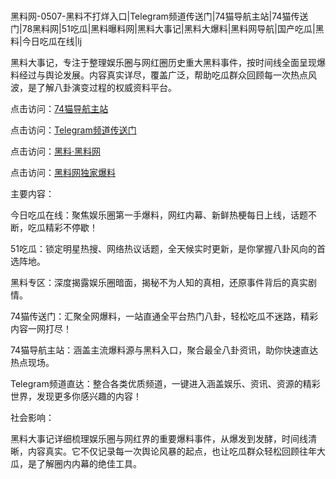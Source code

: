#
黑料网-0507-黑料不打烊入口|Telegram频道传送门|74猫导航主站|74猫传送门|78黑料网|51吃瓜|黑料曝料网|黑料大事记|黑料大爆料|黑料网导航|国产吃瓜|黑料|今日吃瓜在线|lj

黑料大事记，专注于整理娱乐圈与网红圈历史重大黑料事件，按时间线全面呈现爆料经过与舆论发展。内容真实详尽，覆盖广泛，帮助吃瓜群众回顾每一次热点风波，是了解八卦演变过程的权威资料平台。


点击访问：<a href="https://74mao.com/">74猫导航主站</a>

点击访问：<a href="https://74mao.com/">Telegram频道传送门</a>

点击访问：<a href="https://qfwfg.pages.dev/">黑料·黑料网</a>

点击访问：<a href="https://haef.pages.dev/">黑料网独家爆料</a>


主要内容：

今日吃瓜在线：聚焦娱乐圈第一手爆料，网红内幕、新鲜热梗每日上线，话题不断，吃瓜精彩不停歇！

51吃瓜：锁定明星热搜、网络热议话题，全天候实时更新，是你掌握八卦风向的首选阵地。

黑料专区：深度揭露娱乐圈暗面，揭秘不为人知的真相，还原事件背后的真实剧情。

74猫传送门：汇聚全网爆料，一站直通全平台热门八卦，轻松吃瓜不迷路，精彩内容一网打尽！

74猫导航主站：涵盖主流爆料源与黑料入口，聚合最全八卦资讯，助你快速直达热点现场。

Telegram频道直达：整合各类优质频道，一键进入涵盖娱乐、资讯、资源的精彩世界，发现更多你感兴趣的内容！

社会影响：

黑料大事记详细梳理娱乐圈与网红界的重要爆料事件，从爆发到发酵，时间线清晰，内容真实。它不仅记录每一次舆论风暴的起点，也让吃瓜群众轻松回顾往年大瓜，是了解圈内内幕的绝佳工具。

<span style="display:none;">[Canonical link](）</span>
